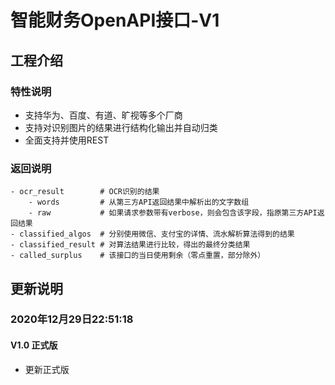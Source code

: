 # 智能财务OpenAPI接口-V1

## 工程介绍

### 特性说明
- 支持华为、百度、有道、旷视等多个厂商
- 支持对识别图片的结果进行结构化输出并自动归类
- 全面支持并使用REST

### 返回说明
```text
- ocr_result        # OCR识别的结果
    - words         # 从第三方API返回结果中解析出的文字数组
    - raw           # 如果请求参数带有verbose，则会包含该字段，指原第三方API返回结果
- classified_algos  # 分别使用微信、支付宝的详情、流水解析算法得到的结果
- classified_result # 对算法结果进行比较，得出的最终分类结果
- called_surplus    # 该接口的当日使用剩余（零点重置，部分除外）
```


## 更新说明
### 2020年12月29日22:51:18
#### V1.0 正式版
- 更新正式版